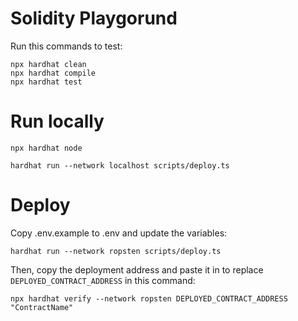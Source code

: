 # Solidity Playgorund

Run this commands to test:

```shell
npx hardhat clean
npx hardhat compile
npx hardhat test
```

# Run locally

```shell
npx hardhat node
```

```shell
hardhat run --network localhost scripts/deploy.ts
```

# Deploy

Copy .env.example to .env and update the variables:

```shell
hardhat run --network ropsten scripts/deploy.ts
```

Then, copy the deployment address and paste it in to replace `DEPLOYED_CONTRACT_ADDRESS` in this command:

```shell
npx hardhat verify --network ropsten DEPLOYED_CONTRACT_ADDRESS "ContractName"
```

